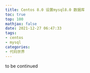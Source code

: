 ```yaml
---
title: Centos 8.0 设置mysql8.0 数据库
toc: true
top: 100
mathjax: false
date: 2021-12-27 06:47:33
tags:
- centos
- mysql
categories:
- 代码世界
---
```

to be continued